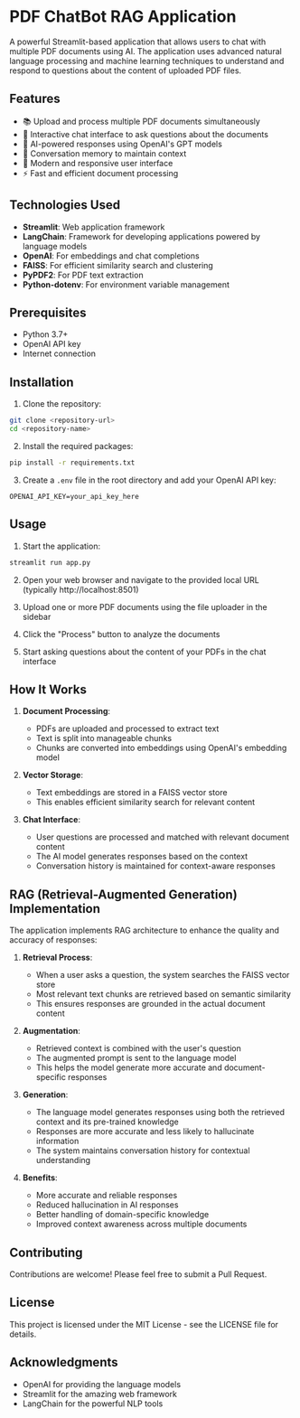 # PDF ChatBot RAG Application

A powerful Streamlit-based application that allows users to chat with multiple PDF documents using AI. The application uses advanced natural language processing and machine learning techniques to understand and respond to questions about the content of uploaded PDF files.

## Features

- 📚 Upload and process multiple PDF documents simultaneously
- 💬 Interactive chat interface to ask questions about the documents
- 🤖 AI-powered responses using OpenAI's GPT models
- 🔄 Conversation memory to maintain context
- 🎨 Modern and responsive user interface
- ⚡ Fast and efficient document processing

## Technologies Used

- **Streamlit**: Web application framework
- **LangChain**: Framework for developing applications powered by language models
- **OpenAI**: For embeddings and chat completions
- **FAISS**: For efficient similarity search and clustering
- **PyPDF2**: For PDF text extraction
- **Python-dotenv**: For environment variable management

## Prerequisites

- Python 3.7+
- OpenAI API key
- Internet connection

## Installation

1. Clone the repository:
```bash
git clone <repository-url>
cd <repository-name>
```

2. Install the required packages:
```bash
pip install -r requirements.txt
```

3. Create a `.env` file in the root directory and add your OpenAI API key:
```
OPENAI_API_KEY=your_api_key_here
```

## Usage

1. Start the application:
```bash
streamlit run app.py
```

2. Open your web browser and navigate to the provided local URL (typically http://localhost:8501)

3. Upload one or more PDF documents using the file uploader in the sidebar

4. Click the "Process" button to analyze the documents

5. Start asking questions about the content of your PDFs in the chat interface

## How It Works

1. **Document Processing**:
   - PDFs are uploaded and processed to extract text
   - Text is split into manageable chunks
   - Chunks are converted into embeddings using OpenAI's embedding model

2. **Vector Storage**:
   - Text embeddings are stored in a FAISS vector store
   - This enables efficient similarity search for relevant content

3. **Chat Interface**:
   - User questions are processed and matched with relevant document content
   - The AI model generates responses based on the context
   - Conversation history is maintained for context-aware responses

## RAG (Retrieval-Augmented Generation) Implementation

The application implements RAG architecture to enhance the quality and accuracy of responses:

1. **Retrieval Process**:
   - When a user asks a question, the system searches the FAISS vector store
   - Most relevant text chunks are retrieved based on semantic similarity
   - This ensures responses are grounded in the actual document content

2. **Augmentation**:
   - Retrieved context is combined with the user's question
   - The augmented prompt is sent to the language model
   - This helps the model generate more accurate and document-specific responses

3. **Generation**:
   - The language model generates responses using both the retrieved context and its pre-trained knowledge
   - Responses are more accurate and less likely to hallucinate information
   - The system maintains conversation history for contextual understanding

4. **Benefits**:
   - More accurate and reliable responses
   - Reduced hallucination in AI responses
   - Better handling of domain-specific knowledge
   - Improved context awareness across multiple documents

## Contributing

Contributions are welcome! Please feel free to submit a Pull Request.

## License

This project is licensed under the MIT License - see the LICENSE file for details.

## Acknowledgments

- OpenAI for providing the language models
- Streamlit for the amazing web framework
- LangChain for the powerful NLP tools





